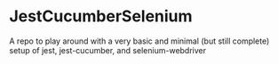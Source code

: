 # JestCucumberSelenium
A repo to play around with a very basic and minimal (but still complete) setup of jest, jest-cucumber, and selenium-webdriver
